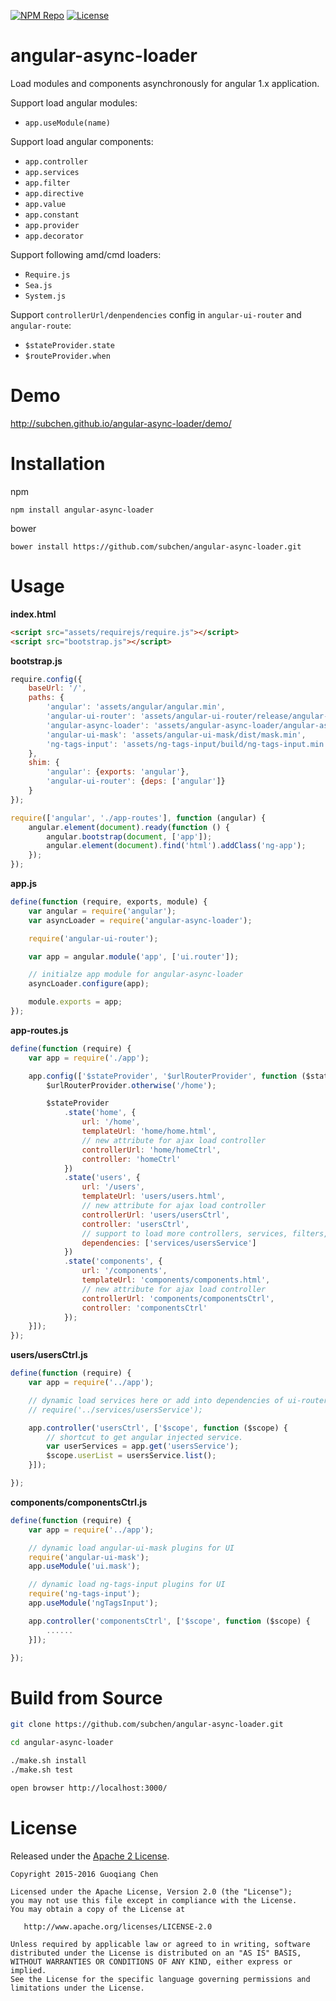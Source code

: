 [![NPM Repo](https://img.shields.io/npm/v/angular-async-loader.svg)](https://www.npmjs.com/package/angular-async-loader)
[![License](http://img.shields.io/badge/License-Apache_2-red.svg?style=flat)](http://www.apache.org/licenses/LICENSE-2.0)

# angular-async-loader

Load modules and components asynchronously for angular 1.x application.

Support load angular modules:
* `app.useModule(name)`

Support load angular components:

* `app.controller`
* `app.services`
* `app.filter`
* `app.directive`
* `app.value`
* `app.constant`
* `app.provider`
* `app.decorator`

Support following amd/cmd loaders:

* `Require.js`
* `Sea.js`
* `System.js`

Support `controllerUrl/denpendencies` config in `angular-ui-router` and `angular-route`:

* `$stateProvider.state`
* `$routeProvider.when`

# Demo

http://subchen.github.io/angular-async-loader/demo/

# Installation

npm

```shell
npm install angular-async-loader
```

bower

```shell
bower install https://github.com/subchen/angular-async-loader.git
```

# Usage

**index.html**

```html
<script src="assets/requirejs/require.js"></script>
<script src="bootstrap.js"></script>
```

**bootstrap.js**

```js
require.config({
    baseUrl: '/',
    paths: {
        'angular': 'assets/angular/angular.min',
        'angular-ui-router': 'assets/angular-ui-router/release/angular-ui-router.min',
        'angular-async-loader': 'assets/angular-async-loader/angular-async-loader.min',
        'angular-ui-mask': 'assets/angular-ui-mask/dist/mask.min',
        'ng-tags-input': 'assets/ng-tags-input/build/ng-tags-input.min'
    },
    shim: {
        'angular': {exports: 'angular'},
        'angular-ui-router': {deps: ['angular']}
    }
});

require(['angular', './app-routes'], function (angular) {
    angular.element(document).ready(function () {
        angular.bootstrap(document, ['app']);
        angular.element(document).find('html').addClass('ng-app');
    });
});
```

**app.js**

```js
define(function (require, exports, module) {
    var angular = require('angular');
    var asyncLoader = require('angular-async-loader');

    require('angular-ui-router');

    var app = angular.module('app', ['ui.router']);

    // initialze app module for angular-async-loader
    asyncLoader.configure(app);

    module.exports = app;
});
```

**app-routes.js**

```js
define(function (require) {
    var app = require('./app');

    app.config(['$stateProvider', '$urlRouterProvider', function ($stateProvider, $urlRouterProvider) {
        $urlRouterProvider.otherwise('/home');

        $stateProvider
            .state('home', {
                url: '/home',
                templateUrl: 'home/home.html',
                // new attribute for ajax load controller
                controllerUrl: 'home/homeCtrl',
                controller: 'homeCtrl'
            })
            .state('users', {
                url: '/users',
                templateUrl: 'users/users.html',
                // new attribute for ajax load controller
                controllerUrl: 'users/usersCtrl',
                controller: 'usersCtrl',
                // support to load more controllers, services, filters, ...
                dependencies: ['services/usersService']
            })
            .state('components', {
                url: '/components',
                templateUrl: 'components/components.html',
                // new attribute for ajax load controller
                controllerUrl: 'components/componentsCtrl',
                controller: 'componentsCtrl'
            });
    }]);
});
```

**users/usersCtrl.js**

```js
define(function (require) {
    var app = require('../app');

    // dynamic load services here or add into dependencies of ui-router state config
    // require('../services/usersService');

    app.controller('usersCtrl', ['$scope', function ($scope) {
        // shortcut to get angular injected service.
        var userServices = app.get('usersService');
        $scope.userList = usersService.list();
    }]);

});
```

**components/componentsCtrl.js**

```js
define(function (require) {
    var app = require('../app');

    // dynamic load angular-ui-mask plugins for UI
    require('angular-ui-mask');
    app.useModule('ui.mask');

    // dynamic load ng-tags-input plugins for UI
    require('ng-tags-input');
    app.useModule('ngTagsInput');

    app.controller('componentsCtrl', ['$scope', function ($scope) {
        ......
    }]);

});
```


# Build from Source

```bash
git clone https://github.com/subchen/angular-async-loader.git

cd angular-async-loader

./make.sh install
./make.sh test

open browser http://localhost:3000/
```

# License

Released under the [Apache 2 License](http://www.apache.org/licenses/LICENSE-2.0).

```
Copyright 2015-2016 Guoqiang Chen

Licensed under the Apache License, Version 2.0 (the "License");
you may not use this file except in compliance with the License.
You may obtain a copy of the License at

   http://www.apache.org/licenses/LICENSE-2.0

Unless required by applicable law or agreed to in writing, software
distributed under the License is distributed on an "AS IS" BASIS,
WITHOUT WARRANTIES OR CONDITIONS OF ANY KIND, either express or implied.
See the License for the specific language governing permissions and
limitations under the License.
```
